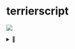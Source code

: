 # terrierscript

![](https://commit-365.vercel.app/api/svg/terrierscript?url=https%3A%2F%2Fraw.githubusercontent.com%2Fterrierscript%2Fterrierscript%2Fmaster%2Fdog.jpg&day=90)
<details>
  <summary>🐶</summary>
<img src="https://raw.githubusercontent.com/terrierscript/terrierscript/master/dog.jpg?raw=true" maxHeight=300 alt="dog">
</details>

